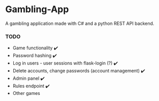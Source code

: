 # Gambling-App
A gambling application made with C# and a python REST API backend.

### TODO
- Game functionality ✔️
- Password hashing ✔️
- Log in users - user sessions with flask-login (?) ✔️
- Delete accounts, change passwords (account management) ✔️
- Admin panel ✔️
- Rules endpoint ✔️
- Other games
